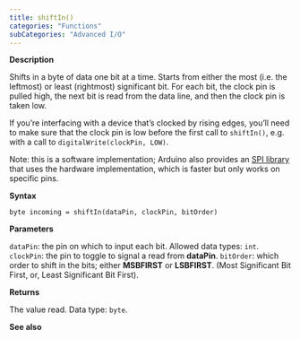 ```yaml
---
title: shiftIn()
categories: "Functions"
subCategories: "Advanced I/O"
---
```


**Description**

Shifts in a byte of data one bit at a time. Starts from either the most
(i.e. the leftmost) or least (rightmost) significant bit. For each bit,
the clock pin is pulled high, the next bit is read from the data line,
and then the clock pin is taken low.

If you’re interfacing with a device that’s clocked by rising edges,
you’ll need to make sure that the clock pin is low before the first call
to `shiftIn()`, e.g. with a call to `digitalWrite(clockPin, LOW)`.

Note: this is a software implementation; Arduino also provides an [SPI
library](https://www.arduino.cc/en/Reference/SPI) that uses the hardware
implementation, which is faster but only works on specific pins.

**Syntax**

`byte incoming = shiftIn(dataPin, clockPin, bitOrder)`

**Parameters**

`dataPin`: the pin on which to input each bit. Allowed data types:
`int`.
`clockPin`: the pin to toggle to signal a read from **dataPin**.
`bitOrder`: which order to shift in the bits; either **MSBFIRST** or
**LSBFIRST**. (Most Significant Bit First, or, Least Significant Bit
First).

**Returns**

The value read. Data type: `byte`.

**See also**

